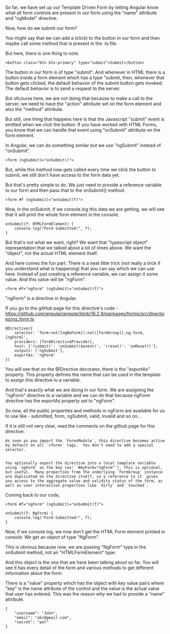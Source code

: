 So far, we have set up our Template Driven Form by letting Angular know what all form controls are present in our form using the "name" attribute and "ngModel" directive.

Now, how do we submit our form?

You might say that we can add a (click) to the button in our form and then maybe call some method that is present in the .ts file.

But here, there is one thing to note.

    <button class="btn btn-primary" type="submit">Submit</button>

The button in our form is of type "submit". And whenever in HTML there is a button inside a form element which has a type "submit, then, whenever that button gets clicked, the default behavior of the submit button gets invoked. The default behavior is to send a request to the server. 

But ofcourse here, we are not doing that because to make a call to the server, we need to have the "action" attribute set on the form element and also the "method" attribute.

But still, one thing that happens here is that the Javascript "submit" event is emitted when we click the button. If you have worked with HTML Forms, you know that we can handle that event using "onSubmit" attribute on the form element. 

In Angular, we can do something similar but we use "ngSubmit" instead of "onSubmit".

    <form (ngSubmit)="onSubmit()">

But, while this method now gets called every time we click the button to submit, we still don't have access to the form data yet. 

But that's pretty simple to do. We just need to provide a reference variable to our form and then pass that to the onSubmit() method.   

    <form #f (ngSubmit)="onSubmit(f)">

Now, in the onSubmit, if we console.log this data we are getting, we will see that it will print the whole form element in the console.

    onSubmit(f: HTMLFormElement) {
        console.log("Form Submitted!", f);
    }

But that's not what we want, right? We want that "typescript object" representation that we talked about a lot of times above. We want the "object", not the actual HTML element itself.

And here comes the fun part. There is a neat little trick (not really a trick if you understand what is happening) that you can say which we can use here. Instead of just creating a reference variable, we can assign it some value. And this value will be "ngForm". 

    <form #f="ngForm" (ngSubmit)="onSubmit(f)">
    
"ngForm" is a directive in Angular. 

If you go to the gitHub page for this directive's code - https://github.com/angular/angular/blob/16.2.9/packages/forms/src/directives/ng_form.ts

    @Directive({
        selector: 'form:not([ngNoForm]):not([formGroup]),ng-form,[ngForm]',
        providers: [formDirectiveProvider],
        host: {'(submit)': 'onSubmit($event)', '(reset)': 'onReset()'},
        outputs: ['ngSubmit'],
        exportAs: 'ngForm'
    })

You will see that on the @Directive decorator, there is the "exportAs" property. This property defines the name that can be used in the template to assign this directive to a variable.

And that's exactly what we are doing in our form. We are assigning the "ngForm" directive to a variable and we can do that because ngForm directive has the exportAs property set to "ngForm".

So now, all the public properties and methods in ngForm are available for us to use like - submitted, form, ngSubmit, valid, invalid and so on...

If it is still not very clear, read the comments on the github page for this directive.

    As soon as you import the `FormsModule`, this directive becomes active by default on all `<form>` tags.  You don't need to add a special selector.


    You optionally export the directive into a local template variable using `ngForm` as the key (ex: `#myForm="ngForm"`). This is optional, but useful.  Many properties from the underlying `FormGroup` instance are duplicated on the directive itself, so a reference to it  gives you access to the aggregate value and validity status of the form, as well as user interaction properties like `dirty` and `touched`.

 
Coming back to our code,

    <form #f="ngForm" (ngSubmit)="onSubmit(f)">

    onSubmit(f: NgForm) {
        console.log("Form Submitted!", f);
    }

Now, if we console log, we now don't get the HTML Form element printed in console. We get an object of type "NgForm".

This is obvious because now, we are passing "NgForm" type in the onSubmit method, not an "HTMLFormElement" type.

And this object is the one that we have been talking about so far. You will see it has every detail of the form and various methods to get different information about the form.

There is a "value" property which has the object with key value pairs where "key" is the name attribute of the control and the value is the actual value that user has entered. This was the reason why we had to provide a "name" attribute.

    {
        "username": "John",
        "email": "abc@gmail.com",
        "secret": "pet"
    }

